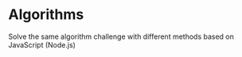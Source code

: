 # Algorithms

Solve the same algorithm challenge with different methods based on JavaScript (Node.js)
